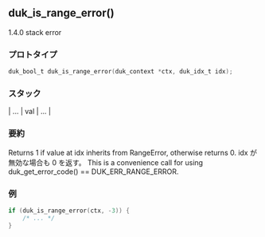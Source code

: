 ## duk_is_range_error() 

1.4.0 stack error

### プロトタイプ

```c
duk_bool_t duk_is_range_error(duk_context *ctx, duk_idx_t idx);
```

### スタック

| ... | val | ... |

### 要約

Returns 1 if value at idx inherits from RangeError, otherwise returns 0. idx が無効な場合も 0 を返す。 This is a convenience call for using duk_get_error_code() == DUK_ERR_RANGE_ERROR.


### 例

```c
if (duk_is_range_error(ctx, -3)) {
    /* ... */
}
```